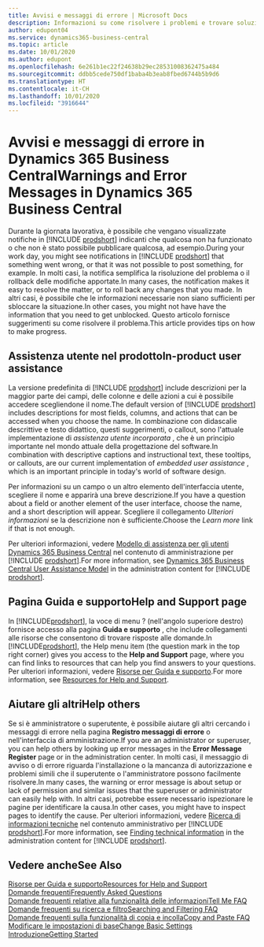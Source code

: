 ```yaml
---
title: Avvisi e messaggi di errore | Microsoft Docs
description: Informazioni su come risolvere i problemi e trovare soluzioni ai messaggi di errore quando si utilizza Business Central.
author: edupont04
ms.service: dynamics365-business-central
ms.topic: article
ms.date: 10/01/2020
ms.author: edupont
ms.openlocfilehash: 6e261b1ec22f24638b29ec28531008362475a484
ms.sourcegitcommit: ddbb5cede750df1baba4b3eab8fbed6744b5b9d6
ms.translationtype: HT
ms.contentlocale: it-CH
ms.lasthandoff: 10/01/2020
ms.locfileid: "3916644"
---
```

# <a name="warnings-and-error-messages-in-dynamics-365-business-central"></a><span data-ttu-id="24cfe-103">Avvisi e messaggi di errore in Dynamics 365 Business Central</span><span class="sxs-lookup"><span data-stu-id="24cfe-103">Warnings and Error Messages in Dynamics 365 Business Central</span></span>

<span data-ttu-id="24cfe-104">Durante la giornata lavorativa, è possibile che vengano visualizzate notifiche in [!INCLUDE [prodshort](includes/prodshort.md)] indicanti che qualcosa non ha funzionato o che non è stato possibile pubblicare qualcosa, ad esempio.</span><span class="sxs-lookup"><span data-stu-id="24cfe-104">During your work day, you might see notifications in [!INCLUDE [prodshort](includes/prodshort.md)] that something went wrong, or that it was not possible to post something, for example.</span></span> <span data-ttu-id="24cfe-105">In molti casi, la notifica semplifica la risoluzione del problema o il rollback delle modifiche apportate.</span><span class="sxs-lookup"><span data-stu-id="24cfe-105">In many cases, the notification makes it easy to resolve the matter, or to roll back any changes that you made.</span></span> <span data-ttu-id="24cfe-106">In altri casi, è possibile che le informazioni necessarie non siano sufficienti per sbloccare la situazione.</span><span class="sxs-lookup"><span data-stu-id="24cfe-106">In other cases, you might not have have the information that you need to get unblocked.</span></span> <span data-ttu-id="24cfe-107">Questo articolo fornisce suggerimenti su come risolvere il problema.</span><span class="sxs-lookup"><span data-stu-id="24cfe-107">This article provides tips on how to make progress.</span></span>  

## <a name="in-product-user-assistance"></a><span data-ttu-id="24cfe-108">Assistenza utente nel prodotto</span><span class="sxs-lookup"><span data-stu-id="24cfe-108">In-product user assistance</span></span>

<span data-ttu-id="24cfe-109">La versione predefinita di [!INCLUDE [prodshort](includes/prodshort.md)] include descrizioni per la maggior parte dei campi, delle colonne e delle azioni a cui è possibile accedere scegliendone il nome.</span><span class="sxs-lookup"><span data-stu-id="24cfe-109">The default version of [!INCLUDE [prodshort](includes/prodshort.md)] includes descriptions for most fields, columns, and actions that can be accessed when you choose the name.</span></span> <span data-ttu-id="24cfe-110">In combinazione con didascalie descrittive e testo didattico, questi suggerimenti, o callout, sono l'attuale implementazione di *assistenza utente incorporata* , che è un principio importante nel mondo attuale della progettazione del software.</span><span class="sxs-lookup"><span data-stu-id="24cfe-110">In combination with descriptive captions and instructional text, these tooltips, or callouts, are our current implementation of *embedded user assistance* , which is an important principle in today's world of software design.</span></span>  

<span data-ttu-id="24cfe-111">Per informazioni su un campo o un altro elemento dell'interfaccia utente, scegliere il nome e apparirà una breve descrizione.</span><span class="sxs-lookup"><span data-stu-id="24cfe-111">If you have a question about a field or another element of the user interface, choose the name, and a short description will appear.</span></span> <span data-ttu-id="24cfe-112">Scegliere il collegamento *Ulteriori informazioni* se la descrizione non è sufficiente.</span><span class="sxs-lookup"><span data-stu-id="24cfe-112">Choose the *Learn more* link if that is not enough.</span></span>  

<span data-ttu-id="24cfe-113">Per ulteriori informazioni, vedere [Modello di assistenza per gli utenti Dynamics 365 Business Central](/dynamics365/business-central/dev-itpro/user-assistance) nel contenuto di amministrazione per [!INCLUDE [prodshort](includes/prodshort.md)].</span><span class="sxs-lookup"><span data-stu-id="24cfe-113">For more information, see [Dynamics 365 Business Central User Assistance Model](/dynamics365/business-central/dev-itpro/user-assistance) in the administration content for [!INCLUDE [prodshort](includes/prodshort.md)].</span></span>  

## <a name="help-and-support-page"></a><span data-ttu-id="24cfe-114">Pagina Guida e supporto</span><span class="sxs-lookup"><span data-stu-id="24cfe-114">Help and Support page</span></span>

<span data-ttu-id="24cfe-115">In [!INCLUDE[prodshort](includes/prodshort.md)], la voce di menu ? (nell'angolo superiore destro) fornisce accesso alla pagina **Guida e supporto** , che include collegamenti alle risorse che consentono di trovare risposte alle domande.</span><span class="sxs-lookup"><span data-stu-id="24cfe-115">In [!INCLUDE[prodshort](includes/prodshort.md)], the Help menu item (the question mark in the top right corner) gives you access to the **Help and Support** page, where you can find links to resources that can help you find answers to your questions.</span></span> <span data-ttu-id="24cfe-116">Per ulteriori informazioni, vedere [Risorse per Guida e supporto](product-help-and-support.md).</span><span class="sxs-lookup"><span data-stu-id="24cfe-116">For more information, see [Resources for Help and Support](product-help-and-support.md).</span></span>  

## <a name="help-others"></a><span data-ttu-id="24cfe-117">Aiutare gli altri</span><span class="sxs-lookup"><span data-stu-id="24cfe-117">Help others</span></span>

<span data-ttu-id="24cfe-118">Se si è amministratore o superutente, è possibile aiutare gli altri cercando i messaggi di errore nella pagina **Registro messaggi di errore** o nell'interfaccia di amministrazione.</span><span class="sxs-lookup"><span data-stu-id="24cfe-118">If you are an administrator or superuser, you can help others by looking up error messages in the **Error Message Register** page or in the administration center.</span></span> <span data-ttu-id="24cfe-119">In molti casi, il messaggio di avviso o di errore riguarda l'installazione o la mancanza di autorizzazione e problemi simili che il superutente o l'amministratore possono facilmente risolvere.</span><span class="sxs-lookup"><span data-stu-id="24cfe-119">In many cases, the warning or error message is about setup or lack of permission and similar issues that the superuser or administrator can easily help with.</span></span> <span data-ttu-id="24cfe-120">In altri casi, potrebbe essere necessario ispezionare le pagine per identificare la causa.</span><span class="sxs-lookup"><span data-stu-id="24cfe-120">In other cases, you might have to inspect pages to identify the cause.</span></span> <span data-ttu-id="24cfe-121">Per ulteriori informazioni, vedere [Ricerca di informazioni tecniche](/dynamics365/business-central/dev-itpro/administration/manage-technical-support#finding-technical-information) nel contenuto amministrativo per [!INCLUDE [prodshort](includes/prodshort.md)].</span><span class="sxs-lookup"><span data-stu-id="24cfe-121">For more information, see [Finding technical information](/dynamics365/business-central/dev-itpro/administration/manage-technical-support#finding-technical-information) in the administration content for [!INCLUDE [prodshort](includes/prodshort.md)].</span></span>  

## <a name="see-also"></a><span data-ttu-id="24cfe-122">Vedere anche</span><span class="sxs-lookup"><span data-stu-id="24cfe-122">See Also</span></span>

[<span data-ttu-id="24cfe-123">Risorse per Guida e supporto</span><span class="sxs-lookup"><span data-stu-id="24cfe-123">Resources for Help and Support</span></span>](product-help-and-support.md)  
[<span data-ttu-id="24cfe-124">Domande frequenti</span><span class="sxs-lookup"><span data-stu-id="24cfe-124">Frequently Asked Questions</span></span>](across-faq.md)  
[<span data-ttu-id="24cfe-125">Domande frequenti relative alla funzionalità delle informazioni</span><span class="sxs-lookup"><span data-stu-id="24cfe-125">Tell Me FAQ</span></span>](ui-search-faq.md)  
[<span data-ttu-id="24cfe-126">Domande frequenti su ricerca e filtro</span><span class="sxs-lookup"><span data-stu-id="24cfe-126">Searching and Filtering FAQ</span></span>](ui-search-filter-faq.md)  
[<span data-ttu-id="24cfe-127">Domande frequenti sulla funzionalità di copia e incolla</span><span class="sxs-lookup"><span data-stu-id="24cfe-127">Copy and Paste FAQ</span></span>](ui-copy-paste.md)  
[<span data-ttu-id="24cfe-128">Modificare le impostazioni di base</span><span class="sxs-lookup"><span data-stu-id="24cfe-128">Change Basic Settings</span></span>](ui-change-basic-settings.md)  
[<span data-ttu-id="24cfe-129">Introduzione</span><span class="sxs-lookup"><span data-stu-id="24cfe-129">Getting Started</span></span>](product-get-started.md)  
